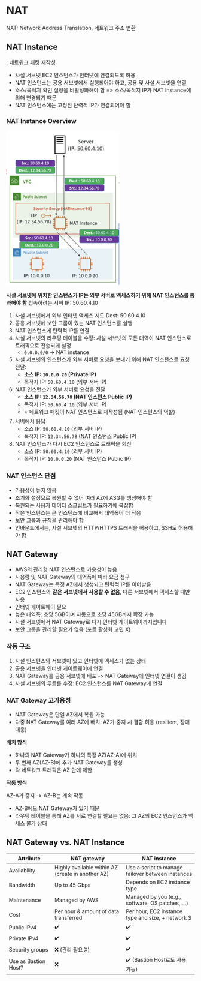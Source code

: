 # NAT

NAT: Network Address Translation, 네트워크 주소 변환

## NAT Instance

: 네트워크 패킷 재작성

- 사설 서브넷 EC2 인스턴스가 인터넷에 연결되도록 허용
- NAT 인스턴스는 공용 서브넷에서 실행되어야 하고, 공용 및 사설 서브넷을 연결
- 소스/목적지 확인 설정을 비활성화해야 함 => 소스/목적지 IP가 NAT Instance에 의해 변경되기 때문
- NAT 인스턴스에는 고정된 탄력적 IP가 연결되어야 함


### NAT Instance Overview

<img src="../../img/natInstance.png" style="max-width: 60%" />

**사설 서브넷에 위치한 인스턴스가 IP는 외부 서버로 액세스하기 위해 NAT 인스턴스를 통과해야 함**
접속하려는 서버 IP: 50.60.4.10

1. 사설 서브넷에서 외부 인터넷 액세스 시도 Dest: 50.60.4.10
2. 공용 서브넷에 보안 그룹이 있는 NAT 인스턴스를 실행
3. NAT 인스턴스에 탄력적 IP를 연결
4. 사설 서브넷의 라우팅 테이블을 수정: 사설 서브넷의 모든 대역이 NAT 인스턴스로 트래픽으로 전송되게 설정
   - `0.0.0.0/0` -> NAT instance
5. 사설 서브넷의 인스턴스가 외부 서버로 요청을 보내기 위해 NAT 인스턴스로 요청 전달: 
   - **소스 IP: `10.0.0.20` (Private IP)**
   - 목적지 IP: `50.60.4.10` (외부 서버 IP)
6. NAT 인스턴스가 외부 서버로 요청을 전달
   - **소스 IP: `12.34.56.78` (NAT 인스턴스 Public IP)**
   - 목적지 IP: `50.60.4.10` (외부 서버 IP)
   - ⭐️ 네트워크 패킷이 NAT 인스턴스로 재작성됨 (NAT 인스턴스의 역할)
7. 서버에서 응답
   - 소스 IP: `50.60.4.10` (외부 서버 IP)
   - 목적지 IP: `12.34.56.78` (NAT 인스턴스 Public IP)
8. NAT 인스턴스가 다시 EC2 인스턴스로 트래픽을 회신
   - 소스 IP: `50.60.4.10` (외부 서버 IP)
   - 목적지 IP: `10.0.0.20` (NAT 인스턴스 Public IP)


### NAT 인스턴스 단점
- 가용성이 높지 않음
- 초기화 설정으로 복원할 수 없어 여러 AZ에 ASG를 생성해야 함
- 복원되는 사용자 데이터 스크립트가 필요하기에 복잡함
- 작은 인스턴스는 큰 인스턴스에 비교해서 대역폭이 더 작음
- 보안 그룹과 규칙을 관리해야 함
- 인바운드에서는, 사설 서브넷의 HTTP/HTTPS 트래픽을 허용하고, SSH도 허용해야 함



## NAT Gateway

- AWS의 관리형 NAT 인스턴스로 가용성이 높음
- 사용량 및 NAT Gateway의 대역폭에 따라 요금 청구
- NAT Gateway는 특정 AZ에서 생성되고 탄력적 IP를 이어받음
- EC2 인스턴스와 **같은 서브넷에서 사용할 수 없음**, 다른 서브넷에서 액세스할 때만 사용
- 인터넷 게이트웨이 필요
- 높은 대역폭: 초당 5GB이며 자동으로 초당 45GB까지 확장 가능
- 사설 서브넷에서 NAT Gateway로 다시 인터넷 게이트웨이까지입니다
- 보안 그룹을 관리할 필요가 없음 (포트 활성화 고민 X)

### 작동 구조

1. 사설 인스턴스와 서브넷이 있고 인터넷에 액세스가 없는 상태
2. 공용 서브넷을 인터넷 게이트웨이에 연결
3. NAT Gateway를 공용 서브넷에 배포 -> NAT Gateway에 인터넷 연결이 생김
4. 사설 서브넷의 루트를 수정: EC2 인스턴스를 NAT Gateway에 연결


### NAT Gateway 고가용성

- NAT Gateway은 단일 AZ에서 복원 가능
- 다중 NAT Gateway를 여러 AZ에 배치: AZ가 중지 시 결함 허용 (resilient, 장애 대응)

**배치 방식**

- 하나의 NAT Gateway가 하나의 특정 AZ(AZ-A)에 위치
- 두 번째 AZ(AZ-B)에 추가 NAT Gateway를 생성
- 각 네트워크 트래픽은 AZ 안에 제한

**작동 방식**

AZ-A가 중지 -> AZ-B는 계속 작동
- AZ-B에도 NAT Gateway가 있기 때문
- 라우팅 테이블을 통해 AZ를 서로 연결할 필요는 없음: 그 AZ의 EC2 인스턴스가 액세스 불가 상태


## NAT Gateway vs. NAT Instance

|Attribute	| NAT gateway |	NAT instance |
|---|---|---|
|Availability|	Highly available within AZ (create in another AZ) |	Use a script to manage failover between instances |
| Bandwidth |	Up to 45 Gbps |	Depends on EC2 instance type |
| Maintenance |	Managed by AWS | Managed by you (e.g., software, OS patches, …) |
| Cost | Per hour & amount of data transferred | Per hour, EC2 instance type and size, + network $ |
| Public IPv4 | ✔️ | ✔️ |
| Private IPv4 | ✔️ | ✔️ |
| Security groups | ❌ (관리 필요 X) | ✔️ |
| Use as Bastion Host? | ❌ | ✔️ (Bastion Host로도 사용 가능) |

